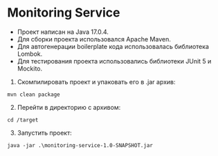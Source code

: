 # Monitoring Service

- Проект написан на Java 17.0.4.
- Для сборки проекта использовался Apache Maven.
- Для автогенерации boilerplate кода использовалась библиотека Lombok.
- Для тестирования проекта использовались библиотеки JUnit 5 и Mockito.

1. Скомпилировать проект и упаковать его в .jar архив:

```
mvn clean package
```

2. Перейти в директорию с архивом:

```
cd /target
```

3. Запустить проект:

```
java -jar .\monitoring-service-1.0-SNAPSHOT.jar
```